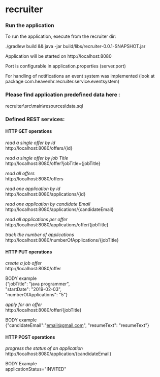 # recruiter

### Run the application  

To run the application, execute from the recruiter dir:

./gradlew build && java -jar build/libs/recruiter-0.0.1-SNAPSHOT.jar

Application will be started on http://localhost:8080

Port is configurable in application.properties (server.port)

For handling of notifications an event system was implemented (look at package com.heavenhr.recruiter.service.eventsystem)

### Please find application predefined data here :

recruiter\src\main\resources\data.sql

### Defined REST services:

#### HTTP GET operations 
*read a single offer by id*  
  http://localhost:8080/offers/{id}
  
  *read a single offer by job Title*  
    http://localhost:8080/offer?jobTitle={jobTitle}
   
   *read all offers*  
http://localhost:8080/offers

*read one application by id*  
http://localhost:8080/applications/{id}    

*read one application by candidate Email*
http://localhost:8080/applications/{candidateEmail}

*read  all applications per offer*
http://localhost:8080/applications/offer/{jobTitle}

*track the number of applications*
http://localhost:8080/numberOfApplications/{jobTitle}

#### HTTP PUT operations
*create a job offer*  
http://localhost:8080/offer  

BODY  example  
    {"jobTitle": "java programmer",  
    	"startDate": "2019-02-03",  
    	"numberOfApplications": "5"}  

 
 *apply for an offer*  
 http://localhost:8080/offer/{jobTitle}  
 
 BODY  example   
 {"candidateEmail":"email@gmail.com",
 "resumeText": "resumeText"}  
 
 #### HTTP POST operations
*progress the status of an application*  
http://localhost:8080/application/{candidateEmail}

BODY Example  
applicationStatus="INVITED"

